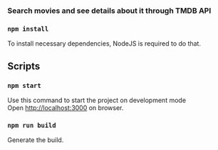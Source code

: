 ### Search movies and see details about it through TMDB API


### `npm install`

To install necessary dependencies, NodeJS is required to do that.

## Scripts

### `npm start`

Use this command to start the project on development mode<br />
Open [http://localhost:3000](http://localhost:3000) on browser.


### `npm run build`

Generate the build.<br />
